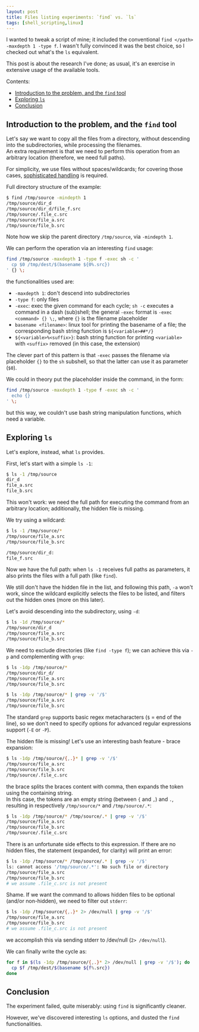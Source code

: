 ```yaml
---
layout: post
title: Files listing experiments: `find` vs. `ls`
tags: [shell_scripting,linux]
---
```


I wanted to tweak a script of mine; it included the conventional `find </path> -maxdepth 1 -type f`. I wasn't fully convinced it was the best choice, so I checked out what's the `ls` equivalent.

This post is about the research I've done; as usual, it's an exercise in extensive usage of the available tools.

Contents:

- [Introduction to the problem, and the `find` tool](/Files-listing-experiments-find-vs-ls##introduction-to-the-problem-and-the-find-tool)
- [Exploring `ls`](/Files-listing-experiments-find-vs-ls##exploring-ls)
- [Conclusion](/Files-listing-experiments-find-vs-ls##conclusion)

## Introduction to the problem, and the `find` tool

Let's say we want to copy all the files from a directory, without descending into the subdirectories, while processing the filenames.  
An extra requirement is that we need to perform this operation from an arbitrary location (therefore, we need full paths).

For simplicity, we use files without spaces/wildcards; for covering those cases, [sophisticated handling](https://unix.stackexchange.com/a/9499) is required.

Full directory structure of the example:

```sh
$ find /tmp/source -mindepth 1
/tmp/source/dir_d
/tmp/source/dir_d/file_f.src
/tmp/source/.file_c.src
/tmp/source/file_a.src
/tmp/source/file_b.src
```

Note how we skip the parent directory `/tmp/source`, via `-mindepth 1`.

We can perform the operation via an interesting `find` usage:

```sh
find /tmp/source -maxdepth 1 -type f -exec sh -c '
  cp $0 /tmp/dest/$(basename ${0%.src})
' {} \;
```

the functionalities used are:

- `-maxdepth 1`: don't descend into subdirectories
- `-type f`: only files
- `-exec`: exec the given command for each cycle; `sh -c` executes a command in a dash (sub)shell;
    the general `-exec` format is `-exec <command> {} \;`, where `{}` is the filename placeholder
- `basename <filename>`: linux tool for printing the basename of a file; the corresponding bash string function is `${<variable>##*/}`
- `${<variable>%<suffix>}`: bash string function for printing `<variable>` with `<suffix>` removed (in this case, the extension)

The clever part of this pattern is that `-exec` passes the filename via placeholder `{}` to the `sh` subshell, so that the latter can use it as parameter (`$0`).

We could in theory put the placeholder inside the command, in the form:

```sh
find /tmp/source -maxdepth 1 -type f -exec sh -c '
  echo {}
' \;
```

but this way, we couldn't use bash string manipulation functions, which need a variable.

## Exploring `ls`

Let's explore, instead, what `ls` provides.

First, let's start with a simple `ls -1`:

```sh
$ ls -1 /tmp/source
dir_d
file_a.src
file_b.src
```

This won't work: we need the full path for executing the command from an arbitrary location; additionally, the hidden file is missing.

We try using a wildcard:

```sh
$ ls -1 /tmp/source/*
/tmp/source/file_a.src
/tmp/source/file_b.src

/tmp/source/dir_d:
file_f.src
```

Now we have the full path: when `ls -1` receives full paths as parameters, it also prints the files with a full path (like `find`).

We still don't have the hidden file in the list, and following this path, `-a` won't work, since the wildcard explicitly selects the files to be listed, and filters out the hidden ones (more on this later).

Let's avoid descending into the subdirectory, using `-d`:

```sh
$ ls -1d /tmp/source/*
/tmp/source/dir_d
/tmp/source/file_a.src
/tmp/source/file_b.src
```

We need to exclude directories (like `find -type f`); we can achieve this via `-p` and complementing with `grep`:

```sh
$ ls -1dp /tmp/source/*
/tmp/source/dir_d/
/tmp/source/file_a.src
/tmp/source/file_b.src

$ ls -1dp /tmp/source/* | grep -v '/$'
/tmp/source/file_a.src
/tmp/source/file_b.src
```

The standard `grep` supports basic regex metacharacters (`$` = end of the line), so we don't need to specify options for advanced regular expressions support (`-E` or `-P`).

The hidden file is missing! Let's use an interesting bash feature - brace expansion:

```sh
$ ls -1dp /tmp/source/{,.}* | grep -v '/$'
/tmp/source/file_a.src
/tmp/source/file_b.src
/tmp/source/.file_c.src
```

the brace splits the braces content with comma, then expands the token using the containing string.  
In this case, the tokens are an empty string (between `{` and `,`) and `.`, resulting in respectively `/tmp/source/*` and `/tmp/source/.*`:

```sh
$ ls -1dp /tmp/source/* /tmp/source/.* | grep -v '/$'
/tmp/source/file_a.src
/tmp/source/file_b.src
/tmp/source/.file_c.src
```

There is an unfortunate side effects to this expression. If there are no hidden files, the statement (expanded, for clarity) will print an error:

```sh
$ ls -1dp /tmp/source/* /tmp/source/.* | grep -v '/$'
ls: cannot access '/tmp/source/.*': No such file or directory
/tmp/source/file_a.src
/tmp/source/file_b.src
# we assume .file_c.src is not present
```

Shame. If we want the command to allows hidden files to be optional (and/or non-hidden), we need to filter out `stderr`:

```sh
$ ls -1dp /tmp/source/{,.}* 2> /dev/null | grep -v '/$'
/tmp/source/file_a.src
/tmp/source/file_b.src
# we assume .file_c.src is not present
```

we accomplish this via sending stderr to /dev/null (`2> /dev/null`).

We can finally write the cycle as:

```sh
for f in $(ls -1dp /tmp/source/{,.}* 2> /dev/null | grep -v '/$'); do
  cp $f /tmp/dest/$(basename ${f%.src})
done
```

## Conclusion

The experiment failed, quite miserably: using `find` is significantly cleaner.

However, we've discovered interesting `ls` options, and dusted the `find` functionalities.
